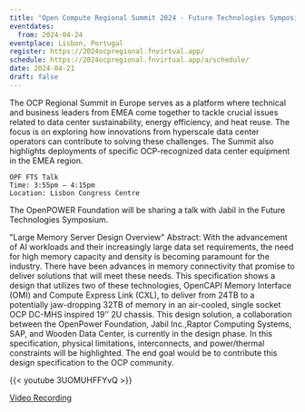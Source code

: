 ```yaml
---
title: "Open Compute Regional Summit 2024 - Future Technologies Symposium"
eventdates:
  from: 2024-04-24
eventplace: Lisbon, Portugal
register: https://2024ocpregional.fnvirtual.app/
schedule: https://2024ocpregional.fnvirtual.app/a/schedule/
date: 2024-04-21
draft: false
---
```


The OCP Regional Summit in Europe serves as a platform where technical and business leaders from EMEA come together to tackle crucial issues related to data center sustainability, energy efficiency, and heat reuse. The focus is on exploring how innovations from hyperscale data center operators can contribute to solving these challenges. The Summit also highlights deployments of specific OCP-recognized data center equipment in the EMEA region.

```
OPF FTS Talk 
Time: 3:55pm – 4:15pm
Location: Lisbon Congress Centre
```

The OpenPOWER Foundation will be sharing a talk with Jabil in the Future Technologies Symposium. 

"Large Memory Server Design Overview"
Abstract:
With the advancement of AI workloads and their increasingly large data set requirements, the need for high memory capacity and density is becoming paramount for the industry.  There have been advances in memory connectivity that promise to deliver solutions that will meet these needs.  This specification shows a design that utilizes two of these technologies, OpenCAPI Memory Interface (OMI) and Compute Express Link (CXL), to deliver from 24TB to a potentially jaw-dropping 32TB of memory in an air-cooled, single socket OCP DC-MHS inspired 19’’ 2U chassis.  This design solution, a collaboration between the OpenPower Foundation, Jabil Inc.,Raptor Computing Systems, SAP, and Wooden Data Center, is currently in the design phase.  In this specification, physical limitations, interconnects, and power/thermal constraints will be highlighted.  The end goal would be to contribute this design specification to the OCP community.

{{< youtube 3UOMUHFFYvQ >}}

[Video Recording](https://www.youtube.com/watch?v=3UOMUHFFYvQ)
